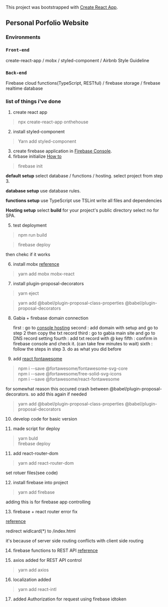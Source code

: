 This project was bootstrapped with [Create React App](https://github.com/facebook/create-react-app).

## Personal Porfolio Website

### Environments

### `Front-end`

create-react-app / mobx / styled-component / Airbnb Style Guideline

### `Back-end`

Firebase cloud functions(TypeScript, RESTful) / firebase storage / firebase realtime database

### list of things i've done

1. create react app
>npx create-react-app onthehouse
2. install styled-component
> Yarn add styled-component
3. create firebase application in [Firebase Console](https://console.firebase.google.com).
4. firbase initialize [How to](https://medium.com/@bensigo/hosting-your-react-app-with-firebase-hosting-add1fa08c214)
> firebase init

**default setup**
select database / functions / hosting.
select project from step 3.

**database setup**
use database rules.

**functions setup**
use TypeScript
use TSLint
write all files and dependencies

**Hosting setup**
select **build** for your project's public directory
select no for SPA.

5. test deployment
> npm run build

> firebase deploy

then chekc if it works

6. install mobx [reference](https://velog.io/@velopert/MobX-2-%EB%A6%AC%EC%95%A1%ED%8A%B8-%ED%94%84%EB%A1%9C%EC%A0%9D%ED%8A%B8%EC%97%90%EC%84%9C-MobX-%EC%82%AC%EC%9A%A9%ED%95%98%EA%B8%B0-oejltas52z)

> yarn add mobx mobx-react
7. install plugin-proposal-decorators
> yarn eject

> yarn add @babel/plugin-proposal-class-properties @babel/plugin-proposal-decorators

8. Gabia + firebase domain connection

    first : go to [console hosting](https://console.firebase.google.com/u/0/project/onthe-house/hosting/main)
    second : add domain with setup and go to step 2 then copy the txt record
    third : go to gabia main site and go to DNS record setting
    fourth : add txt record with @ key
    fifth : confirm in firebase console and check it. (can take few minutes to wait)
    sixth : follow the steps in step 3. do as what you did before

9. add [react fontawesome](https://fontawesome.com/how-to-use/on-the-web/using-with/react)

> npm i --save @fortawesome/fontawesome-svg-core \
  npm i --save @fortawesome/free-solid-svg-icons \
  npm i --save @fortawesome/react-fontawesome

for somewhat reason this occured crash between @babel/plugin-proposal-decorators. so add this again if needed

> yarn add @babel/plugin-proposal-class-properties @babel/plugin-proposal-decorators


10. develop code for basic version

11. made script for deploy
> yarn buld \
firebase deploy

11. add react-router-dom
> yarn add react-router-dom

set rotuer files(see code)

12. install firebase into project
> yarn add firebase

adding this is for firebase app controlling

13. firebase + react router error fix

[reference](https://stackoverflow.com/questions/27928372/react-router-urls-dont-work-when-refreshing-or-writting-manually)

redirect widlcard(*) to /index.html

it's because of server side routing conflicts with client side routing

14. firebase functions to REST API
[reference](https://itnext.io/building-a-serverless-restful-api-with-cloud-functions-firestore-and-express-f917a305d4e6)

15. axios added for REST API control

> yarn add axios

16. localization added

> yarn add react-intl

17. added Authorization for request using firebase idtoken